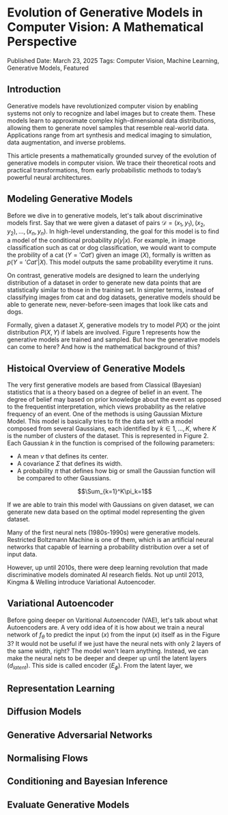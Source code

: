 # Evolution of Generative Models in Computer Vision: A Mathematical Perspective

Published Date: March 23, 2025
Tags: Computer Vision, Machine Learning, Generative Models, Featured

## Introduction

Generative models have revolutionized computer vision by enabling systems not only to recognize and label images but to create them. These models learn to approximate complex high-dimensional data distributions, allowing them to generate novel samples that resemble real-world data. Applications range from art synthesis and medical imaging to simulation, data augmentation, and inverse problems.

This article presents a mathematically grounded survey of the evolution of generative models in computer vision. We trace their theoretical roots and practical transformations, from early probabilistic methods to today’s powerful neural architectures.

## Modeling Generative Models

Before we dive in to generative models, let's talk about discriminative models first. Say that we were given a dataset of pairs $\mathcal{D}={(x_1,y_1),(x_2,y_2),...,(x_n,y_n)}$. In high-level understanding, the goal for this model is to find a model of the conditional probability $p(y|x)$. For example, in image classification such as cat or dog classification, we would want to compute the probility of a cat $(Y='Cat')$ given an image ($X$), formally is written as $p(Y='Cat'|X)$. This model outputs the same probability everytime it runs.

On contrast, generative models are designed to learn the underlying distribution of a dataset in order to generate new data points that are statistically similar to those in the training set. In simpler terms, instead of classifying images from cat and dog datasets, generative models should be able to generate new, never-before-seen images that look like cats and dogs.

Formally, given a dataset $X$, generative models try to model $P(X)$ or the joint distribution $P(X,Y)$ if labels are involved. Figure 1 represents how the generative models are trained and sampled. But how the generative models can come to here? And how is the mathematical background of this?

## Histoical Overview of Generative Models

The very first generative models are based from Classical (Bayesian) statistics that is a theory based on a degree of belief in an event. The degree of belief may based on prior knowledge about the event as opposed to the frequentist interpretation, which views probability as the relative frequency of an event. One of the methods is using Gaussian Mixture Model. This model is basically tries to fit the data set with a model composed from several Gaussians, each identified by $k\in{1,...,K}$, where $K$ is the number of clusters of the dataset. This is represented in Figure 2. Each Gaussian $k$ in the function is comprised of the following parameters:
- A mean $\nu$ that defines its center.
- A covariance $\Sigma$ that defines its width.
- A probability $\pi$ that defines how big or small the Gaussian function will be compared to other Gaussians.

$$\Sum_{k=1}^K\pi_k=1$$

If we are able to train this model with Gaussians on given dataset, we can generate new data based on the optimal model representing the given dataset.

Many of the first neural nets (1980s-1990s) were generative models. Restricted Boltzmann Machine is one of them, which is an artificial neural networks that capable of learning a probability distribution over a set of input data.

However, up until 2010s, there were deep learning revolution that made discriminative models dominated AI research fields. Not up until 2013, Kingma & Welling introduce Variational Autoencoder.

## Variational Autoencoder

Before going deeper on Varitional Autoencoder (VAE), let's talk about what Autoencoders are. A very odd idea of it is how about we train a neural network of $f_{\theta}$ to predict the input ($x$) from the input ($x$) itself as in the Figure 3? It would not be useful if we just have the neural nets with only 2 layers of the same width, right? The model won't learn anything. Instead, we can make the neural nets to be deeper and deeper up until the latent layers ($d_{latent}$). This side is called encoder ($E_{\phi}$). From the latent layer, we 

## Representation Learning

## Diffusion Models

## Generative Adversarial Networks

## Normalising Flows

## Conditioning and Bayesian Inference

## Evaluate Generative Models